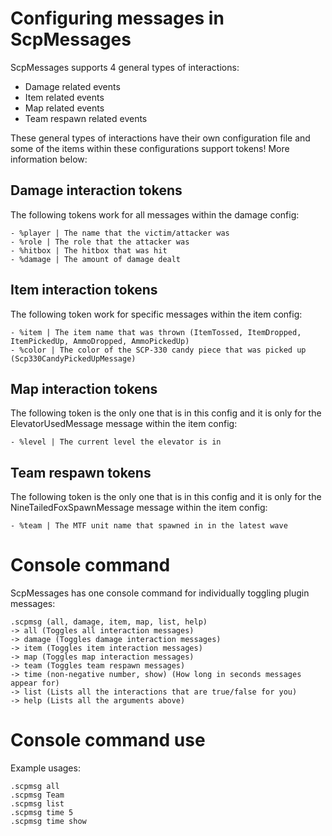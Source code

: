 # Configuring messages in ScpMessages
ScpMessages supports 4 general types of interactions:
- Damage related events
- Item related events
- Map related events
- Team respawn related events

These general types of interactions have their own configuration file and some of the items within these configurations support tokens! More information below:

## Damage interaction tokens
The following tokens work for all messages within the damage config:
```
- %player | The name that the victim/attacker was
- %role | The role that the attacker was
- %hitbox | The hitbox that was hit
- %damage | The amount of damage dealt
```

## Item interaction tokens
The following token work for specific messages within the item config:
```
- %item | The item name that was thrown (ItemTossed, ItemDropped, ItemPickedUp, AmmoDropped, AmmoPickedUp)
- %color | The color of the SCP-330 candy piece that was picked up (Scp330CandyPickedUpMessage)
```

## Map interaction tokens
The following token is the only one that is in this config and it is only for the ElevatorUsedMessage message within the item config:
```
- %level | The current level the elevator is in
```

## Team respawn tokens
The following token is the only one that is in this config and it is only for the NineTailedFoxSpawnMessage message within the item config:
```
- %team | The MTF unit name that spawned in in the latest wave
```

# Console command
ScpMessages has one console command for individually toggling plugin messages:
```
.scpmsg (all, damage, item, map, list, help)
-> all (Toggles all interaction messages)
-> damage (Toggles damage interaction messages)
-> item (Toggles item interaction messages)
-> map (Toggles map interaction messages)
-> team (Toggles team respawn messages)
-> time (non-negative number, show) (How long in seconds messages appear for)
-> list (Lists all the interactions that are true/false for you)
-> help (Lists all the arguments above)
```

# Console command use
Example usages: 
```
.scpmsg all
.scpmsg Team
.scpmsg list
.scpmsg time 5
.scpmsg time show
```
